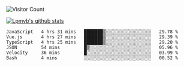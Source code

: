 ![Visitor Count](https://profile-counter.glitch.me/Lpmvb/count.svg)

[![Lpmvb's github stats](https://github-readme-stats.vercel.app/api?username=lpmvb&show_icons=true&title_color=fff&icon_color=79ff97&text_color=9f9f9f&bg_color=151515)](https://github.com/anuraghazra/github-readme-stats)

<!--
Here are some ideas to get you started:

- 🔭 I’m currently working on ...
- 🌱 I’m currently learning ...
- 👯 I’m looking to collaborate on ...
- 🤔 I’m looking for help with ...
- 💬 Ask me about ...
- 📫 How to reach me: ...
- 😄 Pronouns: ...
- ⚡ Fun fact: ...
-->

<!--START_SECTION:waka-->

```text
JavaScript   4 hrs 31 mins   ███████▒░░░░░░░░░░░░░░░░░   29.78 %
Vue.js       4 hrs 27 mins   ███████▒░░░░░░░░░░░░░░░░░   29.39 %
TypeScript   4 hrs 25 mins   ███████▒░░░░░░░░░░░░░░░░░   29.20 %
JSON         54 mins         █▒░░░░░░░░░░░░░░░░░░░░░░░   05.96 %
Velocity     36 mins         █░░░░░░░░░░░░░░░░░░░░░░░░   03.99 %
Bash         4 mins          ░░░░░░░░░░░░░░░░░░░░░░░░░   00.52 %
```

<!--END_SECTION:waka-->
